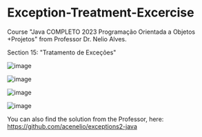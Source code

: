 # Exception-Treatment-Excercise

Course "Java COMPLETO 2023 Programação Orientada a Objetos +Projetos" from Professor Dr. Nelio Alves.

Section 15: "Tratamento de Exceções"

![image](https://github.com/aerojosue/Exception-Treatment-Excercise/assets/129114442/dfef9535-6062-44f4-8fc4-8d258befdc34)

![image](https://github.com/aerojosue/Exception-Treatment-Excercise/assets/129114442/b88451b9-61f6-4902-8e53-34cf1f434911)

![image](https://github.com/aerojosue/Exception-Treatment-Excercise/assets/129114442/c9a66f14-72cb-4dd8-8312-07626f9afe30)

![image](https://github.com/aerojosue/Exception-Treatment-Excercise/assets/129114442/d651a705-0347-4e87-ab72-c38ce385a456)

You can also find the solution from the Professor, here:
https://github.com/acenelio/exceptions2-java
